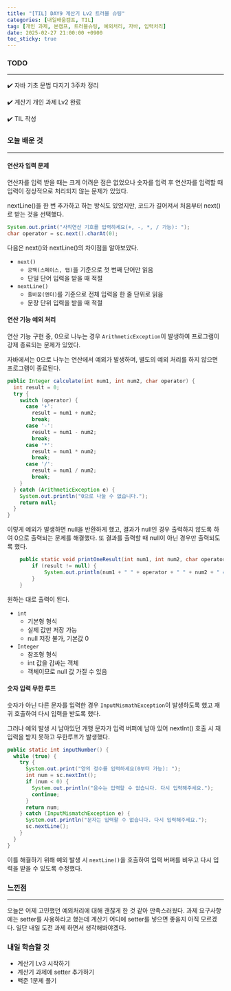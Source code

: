 ```yaml
---
title: "[TIL] DAY9 계산기 Lv2 트러블 슈팅"
categories: [내일배움캠프, TIL]
tag: [개인 과제, 본캠프, 트러블슈팅, 예외처리, 자바, 입력처리]
date: 2025-02-27 21:00:00 +0900
toc_sticky: true
---
```

### TODO
***
✔️ 자바 기초 문법 다지기 3주차 정리

✔️ 계산기 개인 과제 Lv2 완료

✔️ TIL 작성

### 오늘 배운 것
***
#### 연산자 입력 문제
연산자를 입력 받을 때는 크게 어려운 점은 없었으나 숫자를 입력 후 연산자를 입력할 때 입력이 정상적으로 처리되지 않는 문제가 있었다.

nextLine()을 한 번 추가하고 하는 방식도 있었지만, 코드가 길어져서 처음부터 next()로 받는 것을 선택했다.

```java
System.out.print("사칙연산 기호를 입력하세요(+, -, *, / 가능): ");
char operator = sc.next().charAt(0);
```

다음은 next()와 nextLine()의 차이점을 알아보았다.
- `next()`
  - `공백(스페이스, 탭)`을 기준으로 첫 번째 단어만 읽음
  - 단일 단어 입력을 받을 때 적절
- `nextLine()`
  - `줄바꿈(엔터)`를 기준으로 전체 입력을 한 줄 단위로 읽음
  - 문장 단위 입력을 받을 때 적절

#### 연산 기능 예외 처리
연산 기능 구현 중, 0으로 나누는 경우 `ArithmeticException`이 발생하여 프로그램이 강제 종료되는 문제가 있었다.

자바에서는 0으로 나누는 연산에서 예외가 발생하며, 별도의 예외 처리를 하지 않으면 프로그램이 종료된다.

```java
public Integer calculate(int num1, int num2, char operator) {
  int result = 0;
  try {
    switch (operator) {
      case '+':
        result = num1 + num2;
        break;
      case '-':
        result = num1 - num2;
        break;
      case '*':
        result = num1 * num2;
        break;
      case '/':
        result = num1 / num2;
        break;
    }
  } catch (ArithmeticException e) {
    System.out.println("0으로 나눌 수 없습니다.");
    return null;
  }
}
```

이렇게 예외가 발생하면 null을 반환하게 했고, 결과가 null인 경우 출력하지 않도록 하여 0으로 출력되는 문제를 해결했다. 또 결과를 출력할 때 null이 아닌 경우만 출력되도록 했다.

```java
    public static void printOneResult(int num1, int num2, char operator, Integer result) {
        if (result != null) {
            System.out.println(num1 + " " + operator + " " + num2 + " = " + result);
        }
    }
```

원하는 대로 출력이 된다.

- `int`
  - 기본형 형식
  - 실제 값만 저장 가능
  - null 저장 불가, 기본값 0
- `Integer`
  - 참조형 형식
  - int 값을 감싸는 객체
  - 객체이므로 null 값 가질 수 있음

#### 숫자 입력 무한 루프
숫자가 아닌 다른 문자를 입력한 경우 `InputMismathException`이 발생하도록 했고 재귀 호출하여 다시 입력을 받도록 했다.

그러나 예외 발생 시 남아있던 개행 문자가 입력 버퍼에 남아 있어 nextInt() 호출 시 재입력을 받지 못하고 무한루프가 발생했다.

```java
public static int inputNumber() {
  while (true) {
    try {
      System.out.print("양의 정수를 입력하세요(0부터 가능): ");
      int num = sc.nextInt();
      if (num < 0) {
        System.out.println("음수는 입력할 수 없습니다. 다시 입력해주세요.");
        continue;
      }
      return num;
    } catch (InputMismatchException e) {
      System.out.println("문자는 입력할 수 없습니다. 다시 입력해주세요.");
      sc.nextLine();
    }
  }
}
```

이를 해결하기 위해 예외 발생 시 `nextLine()`을 호출하여 입력 버퍼를 비우고 다시 입력을 받을 수 있도록 수정했다.

### 느낀점
***
오늘은 어제 고민했던 예외처리에 대해 괜찮게 한 것 같아 만족스러웠다. 과제 요구사항에는 setter를 사용하라고 했는데 계산기 어디에 setter를 넣으면 좋을지 아직 모르겠다. 일단 내일 도전 과제 하면서 생각해봐야겠다.

### 내일 학습할 것
- 계산기 Lv3 시작하기
- 계산기 과제에 setter 추가하기
- 백준 1문제 풀기
